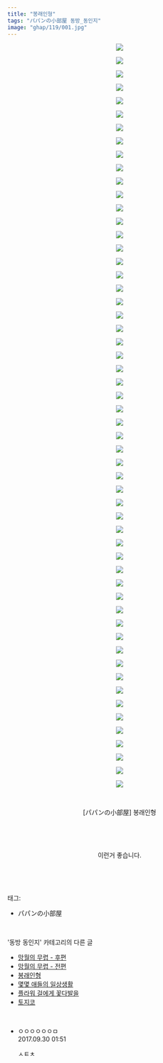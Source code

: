 ```yaml
---
title: "봉래인형"
tags: "パパンの小部屋 동방_동인지"
image: "ghap/119/001.jpg"
---
```

<div class="article">
<p style="text-align: center; clear: none; float: none;"><img src="{{ site.nasurl }}/ghap/119/001.jpg"/></p>
<p style="text-align: center; clear: none; float: none;"><img src="{{ site.nasurl }}/ghap/119/002.jpg"/></p>
<p style="text-align: center; clear: none; float: none;"><img src="{{ site.nasurl }}/ghap/119/003.jpg"/></p>
<p style="text-align: center; clear: none; float: none;"><img src="{{ site.nasurl }}/ghap/119/004.jpg"/></p>
<p style="text-align: center; clear: none; float: none;"><img src="{{ site.nasurl }}/ghap/119/005.jpg"/></p>
<p style="text-align: center; clear: none; float: none;"><img src="{{ site.nasurl }}/ghap/119/006.jpg"/></p>
<p style="text-align: center; clear: none; float: none;"><img src="{{ site.nasurl }}/ghap/119/007.jpg"/></p>
<p style="text-align: center; clear: none; float: none;"><img src="{{ site.nasurl }}/ghap/119/008.jpg"/></p>
<p style="text-align: center; clear: none; float: none;"><img src="{{ site.nasurl }}/ghap/119/009.jpg"/></p>
<p style="text-align: center; clear: none; float: none;"><img src="{{ site.nasurl }}/ghap/119/010.jpg"/></p>
<p style="text-align: center; clear: none; float: none;"><img src="{{ site.nasurl }}/ghap/119/011.jpg"/></p>
<p style="text-align: center; clear: none; float: none;"><img src="{{ site.nasurl }}/ghap/119/012.jpg"/></p>
<p style="text-align: center; clear: none; float: none;"><img src="{{ site.nasurl }}/ghap/119/013.jpg"/></p>
<p style="text-align: center; clear: none; float: none;"><img src="{{ site.nasurl }}/ghap/119/014.jpg"/></p>
<p style="text-align: center; clear: none; float: none;"><img src="{{ site.nasurl }}/ghap/119/015.jpg"/></p>
<p style="text-align: center; clear: none; float: none;"><img src="{{ site.nasurl }}/ghap/119/016.jpg"/></p>
<p style="text-align: center; clear: none; float: none;"><img src="{{ site.nasurl }}/ghap/119/017.jpg"/></p>
<p style="text-align: center; clear: none; float: none;"><img src="{{ site.nasurl }}/ghap/119/018.jpg"/></p>
<p style="text-align: center; clear: none; float: none;"><img src="{{ site.nasurl }}/ghap/119/019.jpg"/></p>
<p style="text-align: center; clear: none; float: none;"><img src="{{ site.nasurl }}/ghap/119/020.jpg"/></p>
<p style="text-align: center; clear: none; float: none;"><img src="{{ site.nasurl }}/ghap/119/021.jpg"/></p>
<p style="text-align: center; clear: none; float: none;"><img src="{{ site.nasurl }}/ghap/119/022.jpg"/></p>
<p style="text-align: center; clear: none; float: none;"><img src="{{ site.nasurl }}/ghap/119/023.jpg"/></p>
<p style="text-align: center; clear: none; float: none;"><img src="{{ site.nasurl }}/ghap/119/024.jpg"/></p>
<p style="text-align: center; clear: none; float: none;"><img src="{{ site.nasurl }}/ghap/119/025.jpg"/></p>
<p style="text-align: center; clear: none; float: none;"><img src="{{ site.nasurl }}/ghap/119/026.jpg"/></p>
<p style="text-align: center; clear: none; float: none;"><img src="{{ site.nasurl }}/ghap/119/027.jpg"/></p>
<p style="text-align: center; clear: none; float: none;"><img src="{{ site.nasurl }}/ghap/119/028.jpg"/></p>
<p style="text-align: center; clear: none; float: none;"><img src="{{ site.nasurl }}/ghap/119/029.jpg"/></p>
<p style="text-align: center; clear: none; float: none;"><img src="{{ site.nasurl }}/ghap/119/030.jpg"/></p>
<p style="text-align: center; clear: none; float: none;"><img src="{{ site.nasurl }}/ghap/119/031.jpg"/></p>
<p style="text-align: center; clear: none; float: none;"><img src="{{ site.nasurl }}/ghap/119/032.jpg"/></p>
<p style="text-align: center; clear: none; float: none;"><img src="{{ site.nasurl }}/ghap/119/033.jpg"/></p>
<p style="text-align: center; clear: none; float: none;"><img src="{{ site.nasurl }}/ghap/119/034.jpg"/></p>
<p style="text-align: center; clear: none; float: none;"><img src="{{ site.nasurl }}/ghap/119/035.jpg"/></p>
<p style="text-align: center; clear: none; float: none;"><img src="{{ site.nasurl }}/ghap/119/036.jpg"/></p>
<p style="text-align: center; clear: none; float: none;"><img src="{{ site.nasurl }}/ghap/119/037.jpg"/></p>
<p style="text-align: center; clear: none; float: none;"><img src="{{ site.nasurl }}/ghap/119/038.jpg"/></p>
<p style="text-align: center; clear: none; float: none;"><img src="{{ site.nasurl }}/ghap/119/039.jpg"/></p>
<p style="text-align: center; clear: none; float: none;"><img src="{{ site.nasurl }}/ghap/119/040.jpg"/></p>
<p style="text-align: center; clear: none; float: none;"><img src="{{ site.nasurl }}/ghap/119/041.jpg"/></p>
<p style="text-align: center; clear: none; float: none;"><img src="{{ site.nasurl }}/ghap/119/042.jpg"/></p>
<p style="text-align: center; clear: none; float: none;"><img src="{{ site.nasurl }}/ghap/119/043.jpg"/></p>
<p style="text-align: center; clear: none; float: none;"><img src="{{ site.nasurl }}/ghap/119/044.jpg"/></p>
<p style="text-align: center; clear: none; float: none;"><img src="{{ site.nasurl }}/ghap/119/045.jpg"/></p>
<p style="text-align: center; clear: none; float: none;"><img src="{{ site.nasurl }}/ghap/119/046.jpg"/></p>
<p style="text-align: center; clear: none; float: none;"><img src="{{ site.nasurl }}/ghap/119/047.jpg"/></p>
<p style="text-align: center; clear: none; float: none;"><img src="{{ site.nasurl }}/ghap/119/048.jpg"/></p>
<p style="text-align: center; clear: none; float: none;"><img src="{{ site.nasurl }}/ghap/119/049.jpg"/></p>
<p style="text-align: center; clear: none; float: none;"><img src="{{ site.nasurl }}/ghap/119/050.jpg"/></p>
<p style="text-align: center; clear: none; float: none;"><img src="{{ site.nasurl }}/ghap/119/051.jpg"/></p>
<p style="text-align: center; clear: none; float: none;"><img src="{{ site.nasurl }}/ghap/119/052.jpg"/></p>
<p style="text-align: center; clear: none; float: none;"><img src="{{ site.nasurl }}/ghap/119/053.jpg"/></p>
<p style="text-align: center; clear: none; float: none;"><img src="{{ site.nasurl }}/ghap/119/054.jpg"/></p>
<p style="text-align: center; clear: none; float: none;"><img src="{{ site.nasurl }}/ghap/119/055.jpg"/></p>
<p style="text-align: center; clear: none; float: none;"><img src="{{ site.nasurl }}/ghap/119/056.jpg"/></p>
<p style="text-align: center; clear: none; float: none;"><br/></p>
<p style="text-align: center; clear: none; float: none;">[パパンの小部屋] 봉래인형</p>
<p style="text-align: center; clear: none; float: none;"><br/></p>
<p style="text-align: center; clear: none; float: none;"><br/></p>
<p style="text-align: center; clear: none; float: none;">이런거 좋습니다.</p>
<p><br/></p>
</div><br/>
<div class="tagTrail">
<p>태그: </p>
<ul>
<li>パパンの小部屋</li>
</ul>
</div><br/>
<div class="another">
<p>'동방 동인지' 카테고리의 다른 글</p>
<ul>
<li><a href="/2016-06-18-ghap_122">망월의 무렵 - 후편</a></li>
<li><a href="/2016-06-18-ghap_120">망월의 무렵 - 전편</a></li>
<li><a href="/2016-06-18-ghap_119">봉래인형</a></li>
<li><a href="/2016-06-18-ghap_118">몇몇 애들의 일상생활</a></li>
<li><a href="/2016-06-18-ghap_117">플라워 걸에게 꽃다발을</a></li>
<li><a href="/2016-06-18-ghap_116">토지코</a></li>
</ul>
</div><br/>
<div class="cb_module cb_fluid">
<div class="cb_wrt cb_profile">
<div class="comment">
<ul>
<li class="cb_thumb_off" id="comment15093350">
<div class="cb_comment_area">
<div class="cb_info_area">
<div class="cb_section">
<span class="cb_nick_name">ㅇㅇㅇㅇㅇㅇㅁ</span>
</div>
<div class="cb_section">
<span class="cb_date">2017.09.30 01:51 </span>
</div>
</div>
<div class="cb_dsc_comment">
<p class="cb_dsc">
											ㅅㅌㅊ
										</p>
</div>
</div></li>
</ul>
</div>
</div><!-- commentList close -->
</div><br/>
